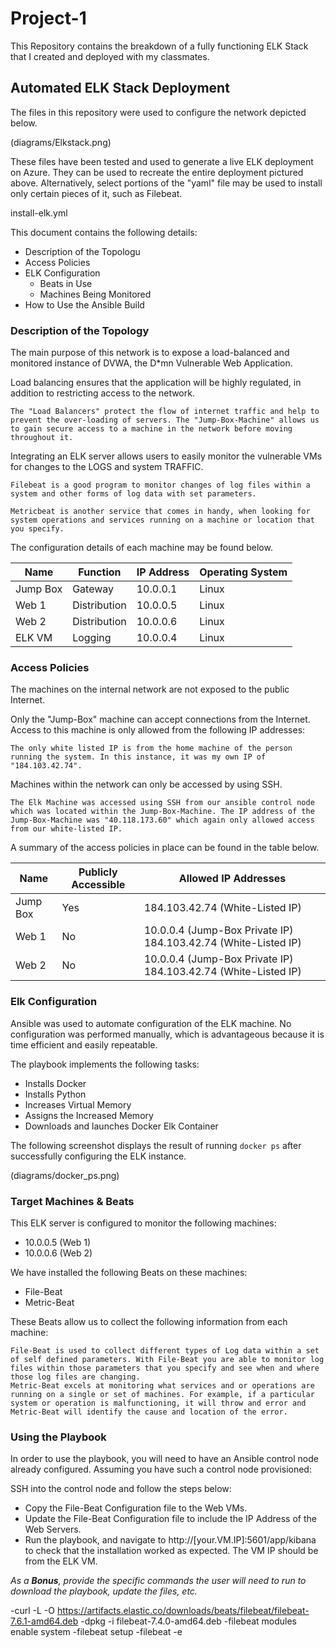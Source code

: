 # Project-1
This Repository contains the breakdown of a fully functioning ELK Stack that I created and deployed with my classmates.

## Automated ELK Stack Deployment

The files in this repository were used to configure the network depicted below.

(diagrams/Elkstack.png)

These files have been tested and used to generate a live ELK deployment on Azure. They can be used to recreate the entire deployment pictured above. Alternatively, select portions of the "yaml" file may be used to install only certain pieces of it, such as Filebeat.

  install-elk.yml

This document contains the following details:
- Description of the Topologu
- Access Policies
- ELK Configuration
  - Beats in Use
  - Machines Being Monitored
- How to Use the Ansible Build


### Description of the Topology

The main purpose of this network is to expose a load-balanced and monitored instance of DVWA, the D*mn Vulnerable Web Application.

Load balancing ensures that the application will be highly regulated, in addition to restricting access to the network.

    The "Load Balancers" protect the flow of internet traffic and help to prevent the over-loading of servers. The "Jump-Box-Machine" allows us to gain secure access to a machine in the network before moving throughout it.

Integrating an ELK server allows users to easily monitor the vulnerable VMs for changes to the LOGS and system TRAFFIC.

    Filebeat is a good program to monitor changes of log files within a system and other forms of log data with set parameters.

    Metricbeat is another service that comes in handy, when looking for system operations and services running on a machine or location that you specify.

The configuration details of each machine may be found below.

| Name     | Function     | IP Address | Operating System |
|----------|--------------|------------|------------------|
| Jump Box | Gateway      | 10.0.0.1   | Linux            |
| Web 1    | Distribution | 10.0.0.5   | Linux            |
| Web 2    | Distribution | 10.0.0.6   | Linux            |
| ELK VM   | Logging      | 10.0.0.4   | Linux            |    

### Access Policies

The machines on the internal network are not exposed to the public Internet. 

Only the "Jump-Box" machine can accept connections from the Internet. Access to this machine is only allowed from the following IP addresses:

    The only white listed IP is from the home machine of the person running the system. In this instance, it was my own IP of "184.103.42.74".

Machines within the network can only be accessed by using SSH.

    The Elk Machine was accessed using SSH from our ansible control node which was located within the Jump-Box-Machine. The IP address of the Jump-Box-Machine was "40.118.173.60" which again only allowed access from our white-listed IP.  

A summary of the access policies in place can be found in the table below.

| Name     | Publicly Accessible | Allowed IP Addresses                                           |
|----------|---------------------|----------------------------------------------------------------|
| Jump Box | Yes                 | 184.103.42.74 (White-Listed IP)                                |
|  Web 1   | No                  | 10.0.0.4 (Jump-Box Private IP) 184.103.42.74 (White-Listed IP) |
|  Web 2   | No                  | 10.0.0.4 (Jump-Box Private IP) 184.103.42.74 (White-Listed IP) |

### Elk Configuration

Ansible was used to automate configuration of the ELK machine. No configuration was performed manually, which is advantageous because it is time efficient and easily repeatable.
    

The playbook implements the following tasks:

- Installs Docker
- Installs Python
- Increases Virtual Memory
- Assigns the Increased Memory
- Downloads and launches Docker Elk Container 

The following screenshot displays the result of running `docker ps` after successfully configuring the ELK instance.

(diagrams/docker_ps.png)

### Target Machines & Beats

This ELK server is configured to monitor the following machines:

- 10.0.0.5 (Web 1)
- 10.0.0.6 (Web 2)

We have installed the following Beats on these machines:
- File-Beat
- Metric-Beat

These Beats allow us to collect the following information from each machine:

    File-Beat is used to collect different types of Log data within a set of self defined parameters. With File-Beat you are able to monitor log files within those parameters that you specify and see when and where those log files are changing.
    Metric-Beat excels at monitoring what services and or operations are running on a single or set of machines. For example, if a particular system or operation is malfunctioning, it will throw and error and Metric-Beat will identify the cause and location of the error.

### Using the Playbook
In order to use the playbook, you will need to have an Ansible control node already configured. Assuming you have such a control node provisioned: 

SSH into the control node and follow the steps below:
- Copy the File-Beat Configuration file to the Web VMs.
- Update the File-Beat Configuration file to include the IP Address of the Web Servers. 
- Run the playbook, and navigate to http://[your.VM.IP]:5601/app/kibana  to check that the installation worked as expected. The VM IP should be from the ELK VM.


_As a **Bonus**, provide the specific commands the user will need to run to download the playbook, update the files, etc._

-curl -L -O https://artifacts.elastic.co/downloads/beats/filebeat/filebeat-7.6.1-amd64.deb
-dpkg -i filebeat-7.4.0-amd64.deb
-filebeat modules enable system
-filebeat setup
-filebeat -e
